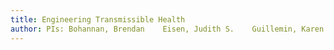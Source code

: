 ```yaml
---
title: Engineering Transmissible Health
author: PIs: Bohannan, Brendan    Eisen, Judith S.    Guillemin, Karen J.    Parthasarathy, Raghuveer
---
```

